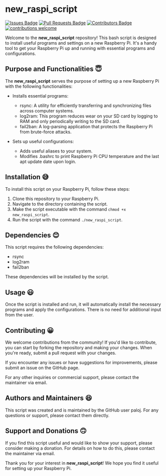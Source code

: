 # new_raspi_script

[![Issues Badge](https://img.shields.io/github/issues/paloj/new_raspi_script)](https://github.com/paloj/new_raspi_script/issues)
[![Pull Requests Badge](https://img.shields.io/github/issues-pr/paloj/new_raspi_script)](https://github.com/paloj/new_raspi_script/pulls)
[![Contributors Badge](https://img.shields.io/github/contributors/paloj/new_raspi_script)](https://github.com/paloj/new_raspi_script/graphs/contributors)
[![contributions welcome](https://img.shields.io/badge/contributions-welcome-brightgreen.svg?style=flat)](https://github.com/dwyl/esta/issues)

Welcome to the **new_raspi_script** repository! This bash script is designed to install useful programs and settings on a new Raspberry Pi. It's a handy tool to get your Raspberry Pi up and running with essential programs and configurations.

## Purpose and Functionalities :innocent:

The **new_raspi_script** serves the purpose of setting up a new Raspberry Pi with the following functionalities:

- Installs essential programs:
  - rsync: A utility for efficiently transferring and synchronizing files across computer systems.
  - log2ram: This program reduces wear on your SD card by logging to RAM and only periodically writing to the SD card.
  - fail2ban: A log-parsing application that protects the Raspberry Pi from brute-force attacks.
  
- Sets up useful configurations:
  - Adds useful aliases to your system.
  - Modifies .bashrc to print Raspberry Pi CPU temperature and the last apt update date upon login.

## Installation :sweat_smile:

To install this script on your Raspberry Pi, follow these steps:

1. Clone this repository to your Raspberry Pi.
2. Navigate to the directory containing the script.
3. Make the script executable with the command `chmod +x new_raspi_script`.
4. Run the script with the command `./new_raspi_script`.

## Dependencies :blush:

This script requires the following dependencies:

- rsync
- log2ram
- fail2ban

These dependencies will be installed by the script.

## Usage :smiley:

Once the script is installed and run, it will automatically install the necessary programs and apply the configurations. There is no need for additional input from the user.

## Contributing :grinning:

We welcome contributions from the community! If you'd like to contribute, you can start by forking the repository and making your changes. When you're ready, submit a pull request with your changes.

If you encounter any issues or have suggestions for improvements, please submit an issue on the GitHub page.

For any other inquiries or commercial support, please contact the maintainer via email.

## Authors and Maintainers :laughing:

This script was created and is maintained by the GitHub user paloj. For any questions or support, please contact them directly.

## Support and Donations :upside_down_face:

If you find this script useful and would like to show your support, please consider making a donation. For details on how to do this, please contact the maintainer via email.

Thank you for your interest in **new_raspi_script**! We hope you find it useful for setting up your Raspberry Pi.
